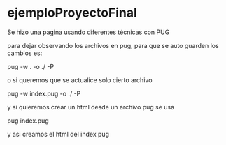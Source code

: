 # ejemploProyectoFinal
Se hizo una pagina usando diferentes técnicas con PUG

para dejar observando los archivos en pug, para que se auto guarden los cambios es:

pug -w . -o ./ -P

o si queremos que se actualice solo cierto archivo

pug -w index.pug -o ./ -P

y si quieremos crear un html desde un archivo pug se usa

pug index.pug

y asi creamos el html del index pug

